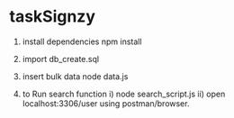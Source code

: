 # taskSignzy

1) install dependencies
    npm install

2) import db_create.sql

3) insert bulk data
    node data.js
    
4) to Run search function 
    i)   node search_script.js
    ii)  open localhost:3306/user using postman/browser.
